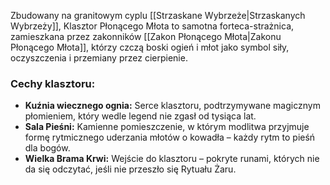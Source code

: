 Zbudowany na granitowym cyplu [[Strzaskane Wybrzeże|Strzaskanych Wybrzeży]], Klasztor Płonącego Młota to samotna forteca-strażnica, zamieszkana przez zakonników [[Zakon Płonącego Młota|Zakonu Płonącego Młota]], którzy czczą boski ogień i młot jako symbol siły, oczyszczenia i przemiany przez cierpienie.

### Cechy klasztoru:

- **Kuźnia wiecznego ognia:** Serce klasztoru, podtrzymywane magicznym płomieniem, który wedle legend nie zgasł od tysiąca lat.
- **Sala Pieśni:** Kamienne pomieszczenie, w którym modlitwa przyjmuje formę rytmicznego uderzania młotów o kowadła – każdy rytm to pieśń dla bogów.
- **Wielka Brama Krwi:** Wejście do klasztoru – pokryte runami, których nie da się odczytać, jeśli nie przeszło się Rytuału Żaru.